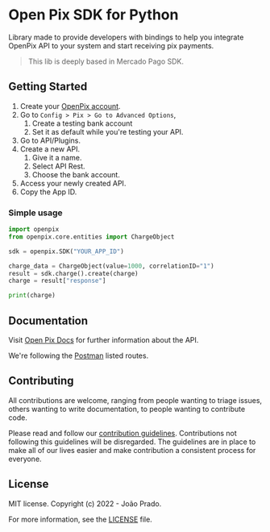 # Open Pix SDK for Python

Library made to provide developers with bindings to help you integrate OpenPix API to your system and start receiving pix payments.

> This lib is deeply based in Mercado Pago SDK.

## Getting Started

1. Create your [OpenPix account](https://openpix.com.br/register/?src=header).
2. Go to `Config > Pix > Go to Advanced Options`, 
   1. Create a testing bank account
   2. Set it as default while you're testing your API.
3. Go to API/Plugins.
4. Create a new API.
   1. Give it a name.
   2. Select API Rest.
   3. Choose the bank account.
5. Access your newly created API.
6. Copy the App ID.

### Simple usage

```python
import openpix
from openpix.core.entities import ChargeObject

sdk = openpix.SDK("YOUR_APP_ID")

charge_data = ChargeObject(value=1000, correlationID="1")
result = sdk.charge().create(charge)
charge = result["response"]

print(charge)
```

## Documentation

Visit [Open Pix Docs](https://developers.openpix.com.br/docs/apis/api-getting-started/) for further information about the API.

We're following the [Postman](https://developers.openpix.com.br/openpixPostman.json) listed routes.

## Contributing

All contributions are welcome, ranging from people wanting to triage issues, others wanting to write documentation, to people wanting to contribute code.

Please read and follow our [contribution guidelines](CONTRIBUTING.md). Contributions not following this guidelines will be disregarded. The guidelines are in place to make all of our lives easier and make contribution a consistent process for everyone.

## License

MIT license. Copyright (c) 2022 - João Prado.

For more information, see the [LICENSE](LICENSE.md) file.